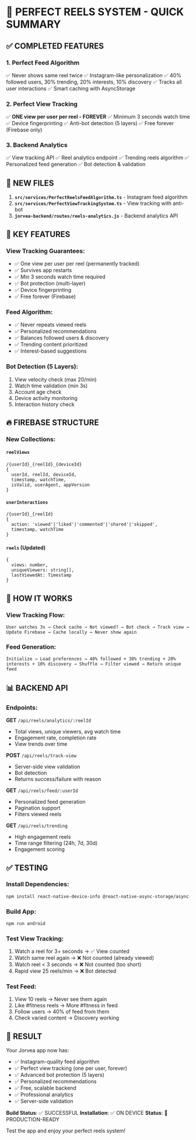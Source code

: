 # 🎯 PERFECT REELS SYSTEM - QUICK SUMMARY

## ✅ COMPLETED FEATURES

### 1. **Perfect Feed Algorithm**
✅ Never shows same reel twice
✅ Instagram-like personalization
✅ 40% followed users, 30% trending, 20% interests, 10% discovery
✅ Tracks all user interactions
✅ Smart caching with AsyncStorage

### 2. **Perfect View Tracking**
✅ **ONE view per user per reel - FOREVER**
✅ Minimum 3 seconds watch time
✅ Device fingerprinting
✅ Anti-bot detection (5 layers)
✅ Free forever (Firebase only)

### 3. **Backend Analytics**
✅ View tracking API
✅ Reel analytics endpoint
✅ Trending reels algorithm
✅ Personalized feed generation
✅ Bot detection & validation

## 📁 NEW FILES

1. **`src/services/PerfectReelsFeedAlgorithm.ts`** - Instagram feed algorithm
2. **`src/services/PerfectViewTrackingSystem.ts`** - View tracking with anti-bot
3. **`jorvea-backend/routes/reels-analytics.js`** - Backend analytics API

## 🎯 KEY FEATURES

### View Tracking Guarantees:
- ✅ One view per user per reel (permanently tracked)
- ✅ Survives app restarts
- ✅ Min 3 seconds watch time required
- ✅ Bot protection (multi-layer)
- ✅ Device fingerprinting
- ✅ Free forever (Firebase)

### Feed Algorithm:
- ✅ Never repeats viewed reels
- ✅ Personalized recommendations
- ✅ Balances followed users & discovery
- ✅ Trending content prioritized
- ✅ Interest-based suggestions

### Bot Detection (5 Layers):
1. View velocity check (max 20/min)
2. Watch time validation (min 3s)
3. Account age check
4. Device activity monitoring
5. Interaction history check

## 🔥 FIREBASE STRUCTURE

### New Collections:

#### `reelViews`
```
/{userId}_{reelId}_{deviceId}
{
  userId, reelId, deviceId,
  timestamp, watchTime,
  isValid, userAgent, appVersion
}
```

#### `userInteractions`
```
/{userId}_{reelId}
{
  action: 'viewed'|'liked'|'commented'|'shared'|'skipped',
  timestamp, watchTime
}
```

#### `reels` (Updated)
```
{
  views: number,
  uniqueViewers: string[],
  lastViewedAt: Timestamp
}
```

## 🚀 HOW IT WORKS

### View Tracking Flow:
```
User watches 3s → Check cache → Not viewed? → Bot check → Track view → Update Firebase → Cache locally → Never show again
```

### Feed Generation:
```
Initialize → Load preferences → 40% followed + 30% trending + 20% interests + 10% discovery → Shuffle → Filter viewed → Return unique feed
```

## 📊 BACKEND API

### Endpoints:

**GET** `/api/reels/analytics/:reelId`
- Total views, unique viewers, avg watch time
- Engagement rate, completion rate
- View trends over time

**POST** `/api/reels/track-view`
- Server-side view validation
- Bot detection
- Returns success/failure with reason

**GET** `/api/reels/feed/:userId`
- Personalized feed generation
- Pagination support
- Filters viewed reels

**GET** `/api/reels/trending`
- High engagement reels
- Time range filtering (24h, 7d, 30d)
- Engagement scoring

## ✅ TESTING

### Install Dependencies:
```bash
npm install react-native-device-info @react-native-async-storage/async-storage
```

### Build App:
```bash
npm run android
```

### Test View Tracking:
1. Watch a reel for 3+ seconds → ✅ View counted
2. Watch same reel again → ❌ Not counted (already viewed)
3. Watch reel < 3 seconds → ❌ Not counted (too short)
4. Rapid view 25 reels/min → ❌ Bot detected

### Test Feed:
1. View 10 reels → Never see them again
2. Like #fitness reels → More #fitness in feed
3. Follow users → 40% of feed from them
4. Check varied content → Discovery working

## 🎉 RESULT

Your Jorvea app now has:
- ✅ Instagram-quality feed algorithm
- ✅ Perfect view tracking (one per user, forever)
- ✅ Advanced bot protection (5 layers)
- ✅ Personalized recommendations
- ✅ Free, scalable backend
- ✅ Professional analytics
- ✅ Server-side validation

**Build Status**: ✅ SUCCESSFUL
**Installation**: ✅ ON DEVICE
**Status**: 🚀 PRODUCTION-READY

Test the app and enjoy your perfect reels system!

